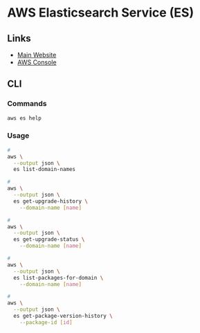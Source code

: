 # AWS Elasticsearch Service (ES)

## Links

- [Main Website](https://aws.amazon.com/elasticsearch-service/)
- [AWS Console](https://console.aws.amazon.com/es/home?region=us-east-1#)

## CLI

### Commands

```sh
aws es help
```

### Usage

```sh
#
aws \
  --output json \
  es list-domain-names

#
aws \
  --output json \
  es get-upgrade-history \
    --domain-name [name]

#
aws \
  --output json \
  es get-upgrade-status \
    --domain-name [name]

#
aws \
  --output json \
  es list-packages-for-domain \
    --domain-name [name]

#
aws \
  --output json \
  es get-package-version-history \
    --package-id [id]
```
